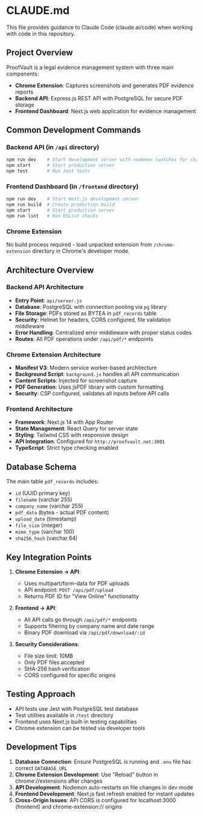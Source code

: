 # CLAUDE.md

This file provides guidance to Claude Code (claude.ai/code) when working with code in this repository.

## Project Overview

ProofVault is a legal evidence management system with three main components:
- **Chrome Extension**: Captures screenshots and generates PDF evidence reports
- **Backend API**: Express.js REST API with PostgreSQL for secure PDF storage
- **Frontend Dashboard**: Next.js web application for evidence management

## Common Development Commands

### Backend API (in `/api` directory)
```bash
npm run dev    # Start development server with nodemon (watches for changes)
npm start      # Start production server
npm test       # Run Jest tests
```

### Frontend Dashboard (in `/frontend` directory)
```bash
npm run dev    # Start Next.js development server
npm run build  # Create production build
npm start      # Start production server
npm run lint   # Run ESLint checks
```

### Chrome Extension
No build process required - load unpacked extension from `/chrome-extension` directory in Chrome's developer mode.

## Architecture Overview

### Backend API Architecture
- **Entry Point**: `api/server.js`
- **Database**: PostgreSQL with connection pooling via `pg` library
- **File Storage**: PDFs stored as BYTEA in `pdf_records` table
- **Security**: Helmet for headers, CORS configured, file validation middleware
- **Error Handling**: Centralized error middleware with proper status codes
- **Routes**: All PDF operations under `/api/pdf/*` endpoints

### Chrome Extension Architecture
- **Manifest V3**: Modern service worker-based architecture
- **Background Script**: `background.js` handles all API communication
- **Content Scripts**: Injected for screenshot capture
- **PDF Generation**: Uses jsPDF library with custom formatting
- **Security**: CSP configured, validates all inputs before API calls

### Frontend Architecture
- **Framework**: Next.js 14 with App Router
- **State Management**: React Query for server state
- **Styling**: Tailwind CSS with responsive design
- **API Integration**: Configured for `http://proofvault.net:3001`
- **TypeScript**: Strict type checking enabled

## Database Schema

The main table `pdf_records` includes:
- `id` (UUID primary key)
- `filename` (varchar 255)
- `company_name` (varchar 255)
- `pdf_data` (bytea - actual PDF content)
- `upload_date` (timestamp)
- `file_size` (integer)
- `mime_type` (varchar 100)
- `sha256_hash` (varchar 64)

## Key Integration Points

1. **Chrome Extension → API**: 
   - Uses multipart/form-data for PDF uploads
   - API endpoint: `POST /api/pdf/upload`
   - Returns PDF ID for "View Online" functionality

2. **Frontend → API**:
   - All API calls go through `/api/pdf/*` endpoints
   - Supports filtering by company name and date range
   - Binary PDF download via `/api/pdf/download/:id`

3. **Security Considerations**:
   - File size limit: 10MB
   - Only PDF files accepted
   - SHA-256 hash verification
   - CORS configured for specific origins

## Testing Approach

- API tests use Jest with PostgreSQL test database
- Test utilities available in `/test` directory
- Frontend uses Next.js built-in testing capabilities
- Chrome extension can be tested via developer tools

## Development Tips

1. **Database Connection**: Ensure PostgreSQL is running and `.env` file has correct `DATABASE_URL`
2. **Chrome Extension Development**: Use "Reload" button in chrome://extensions after changes
3. **API Development**: Nodemon auto-restarts on file changes in dev mode
4. **Frontend Development**: Next.js fast refresh enabled for instant updates
5. **Cross-Origin Issues**: API CORS is configured for localhost:3000 (frontend) and chrome-extension:// origins
